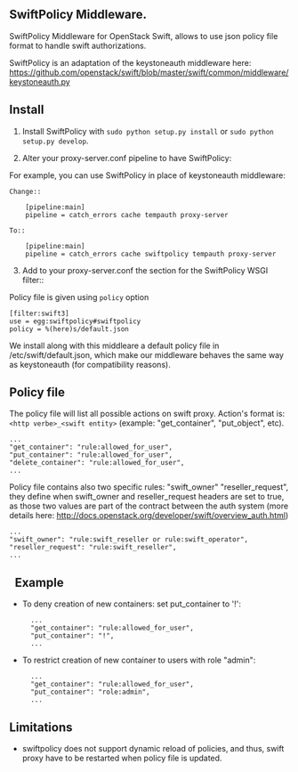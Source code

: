 SwiftPolicy Middleware.
-----------------------

SwiftPolicy Middleware for OpenStack Swift, allows to use json policy file 
format to handle swift authorizations.

SwiftPolicy is an adaptation of the keystoneauth middleware here:
https://github.com/openstack/swift/blob/master/swift/common/middleware/keystoneauth.py


Install
-------

1) Install SwiftPolicy  with ``sudo python setup.py install`` or ``sudo python
   setup.py develop``.

2) Alter your proxy-server.conf pipeline to have SwiftPolicy:

For example, you can use SwiftPolicy in place of keystoneauth middleware:

    Change::

        [pipeline:main]
        pipeline = catch_errors cache tempauth proxy-server

    To::

        [pipeline:main]
        pipeline = catch_errors cache swiftpolicy tempauth proxy-server

3) Add to your proxy-server.conf the section for the SwiftPolicy WSGI filter::

Policy file is given using ``policy`` option 

    [filter:swift3]
    use = egg:swiftpolicy#swiftpolicy
    policy = %(here)s/default.json

We install along with this middleare a default policy file in /etc/swift/default.json, which make our middleware behaves
the same way as keystoneauth (for compatibility reasons).


Policy file
-----------

The policy file will list all possible actions on swift proxy.
Action's format is: ``<http verbe>_<swift entity>`` (example: "get_container", "put_object", etc).

    ...
    "get_container": "rule:allowed_for_user",
    "put_container": "rule:allowed_for_user",
    "delete_container": "rule:allowed_for_user",
    ...


Policy file contains also two specific rules: "swift_owner" "reseller_request", they define
when swift_owner and reseller_request headers are set to true, as those two values are part
of the contract between the auth system (more details here: http://docs.openstack.org/developer/swift/overview_auth.html)

    ...
    "swift_owner": "rule:swift_reseller or rule:swift_operator",
    "reseller_request": "rule:swift_reseller",
    ...
 
Example
-------

* To deny creation of new containers: set put_container to '!':

        ...
        "get_container": "rule:allowed_for_user",
        "put_container": "!",
        ...

* To restrict creation of new container to users with role "admin":

        ...
        "get_container": "rule:allowed_for_user",
        "put_container": "role:admin",
        ...

Limitations
-----------

* swiftpolicy does not support dynamic reload of policies, and thus, swift proxy have
to be restarted when policy file is updated.
